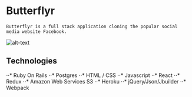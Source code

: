 # Butterflyr 
    Butterflyr is a full stack application cloning the popular social media website Facebook.
 ![alt-text](https://imgur.com/gtGiHpb)

## Technologies
⋅⋅* Ruby On Rails 
⋅⋅* Postgres
⋅⋅* HTML / CSS
⋅⋅* Javascript
⋅⋅* React
⋅⋅* Redux
⋅⋅* Amazon Web Services S3
⋅⋅* Heroku
⋅⋅* jQuery/Json/Jbuilder 
⋅⋅* Webpack
